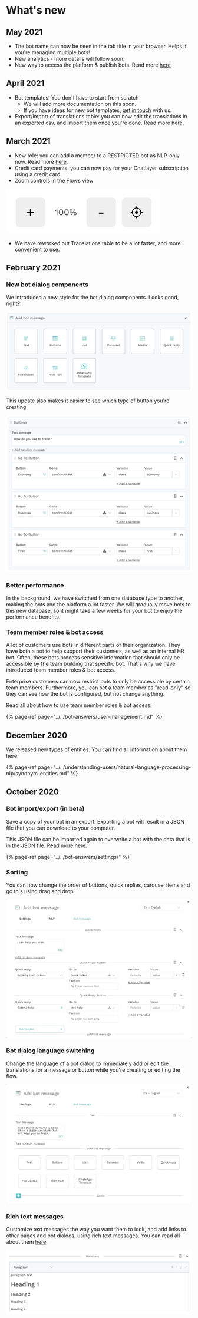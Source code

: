 # What's new

## May 2021

* The bot name can now be seen in the tab title in your browser. Helps if you're managing multiple bots!
* New analytics - more details will follow soon.
* New way to access the platform & publish bots. Read more [here](../../bot-answers/publishing-your-bot/publishing-new.md).

## April 2021

* Bot templates! You don't have to start from scratch 
  * We will add more documentation on this soon.
  * If you have ideas for new bot templates, [get in touch](../get-in-touch.md) with us.
* Export/import of translations table: you can now edit the translations in an exported csv, and import them once you're done. Read more [here](../../understanding-users/multilanguage-bots/translations.md).

## March 2021

* New role: you can add a member to a RESTRICTED bot as NLP-only now. Read more [here](../../bot-answers/user-management.md#bot-access).
* Credit card payments: you can now pay for your Chatlayer subscription using a credit card.
* Zoom controls in the Flows view

![](../../.gitbook/assets/image%20%28413%29.png)

* We have reworked out Translations table to be a lot faster, and more convenient to use.

## February 2021

### New bot dialog components

We introduced a new style for the bot dialog components. Looks good, right?

![](../../.gitbook/assets/image%20%28399%29.png)

This update also makes it easier to see which type of button you're creating.

![](../../.gitbook/assets/screenshot-2021-02-09-at-15.07.07.png)

### Better performance

In the background, we have switched from one database type to another, making the bots and the platform a lot faster. We will gradually move bots to this new database, so it might take a few weeks for your bot to enjoy the performance benefits.

### Team member roles & bot access

A lot of customers use bots in different parts of their organization. They have both a bot to help support their customers, as well as an internal HR bot. Often, these bots process sensitive information that should only be accessible by the team building that specific bot. That's why we have introduced team member roles & bot access.

Enterprise customers can now restrict bots to only be accessible by certain team members. Furthermore, you can set a team member as "read-only" so they can see how the bot is configured, but not change anything.

Read all about how to use team member roles & bot access:

{% page-ref page="../../bot-answers/user-management.md" %}

## December 2020

We released new types of entities. You can find all information about them here:

{% page-ref page="../../understanding-users/natural-language-processing-nlp/synonym-entities.md" %}

## October 2020

### Bot import/export \(in beta\)

Save a copy of your bot in an export. Exporting a bot will result in a JSON file that you can download to your computer.

This JSON file can be imported again to overwrite a bot with the data that is in the JSON file. Read more here:

{% page-ref page="../../bot-answers/settings/" %}

### Sorting

You can now change the order of buttons, quick replies, carousel items and go to's using drag and drop.

![](../../.gitbook/assets/nov-24-2020-15-29-40.gif)

### Bot dialog language switching

Change the language of a bot dialog to immediately add or edit the translations for a message or button while you're creating or editing the flow.

![](../../.gitbook/assets/nov-24-2020-15-26-26.gif)

### Rich text messages

Customize text messages the way you want them to look, and add links to other pages and bot dialogs, using rich text messages. You can read all about them [here](../../bot-answers/dialog-state/message-components.md#rich-text).

![](../../.gitbook/assets/image%20%28325%29.png)



